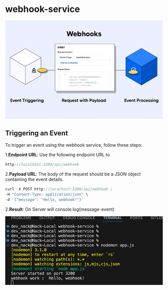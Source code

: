 # webhook-service

![Webhook Service](cover.webp)

## Triggering an Event

To trigger an event using the webhook service, follow these steps:

1.**Endpoint URL**: Use the following endpoint URL to 

``` javascript
http://localhost:3200/api/webhook
```

2.**Payload URL**: The body of the request should be a JSON object containing the event details.

``` javascript
curl -X POST http://localhost:3200/api/webhook \
-H "Content-Type: application/json" \
-d '{"message": "Hello, webhook!"}'
```
2.**Result**: On Server will console.log(message-event)

![Webhook Service](image.png)

